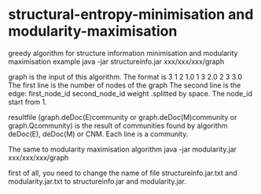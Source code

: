 # structural-entropy-minimisation and modularity-maximisation
greedy algorithm for structure information minimisation and modularity maximisation
example
java -jar structureinfo.jar xxx/xxx/xxx/graph

graph is the input of this algorithm. The format is
3
1 2 1.0
1 3 2.0
2 3 3.0
The first line is the number of nodes of the graph
The second line is the edge: first_node_id second_node_id weight
.splitted by space. The node_id start from 1.

resultfile (graph.deDoc(E)community or graph.deDoc(M)community or graph.Qcommunity) is the result of communities found by algorithm deDoc(E), deDoc(M) or CNM. Each line is a community.

The same to modularity maximisation algorithm
java -jar modularity.jar xxx/xxx/xxx/graph

first of all, you need to change the name of file structureinfo.jar.txt and modularity.jar.txt to structureinfo.jar and modularity.jar.
